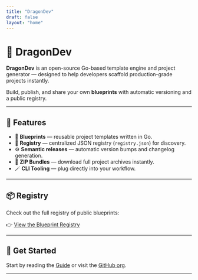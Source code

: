 ```yaml
---
title: "DragonDev"
draft: false
layout: "home"
---
```


# 🐉 DragonDev

**DragonDev** is an open-source Go-based template engine and project generator — designed to help developers scaffold production-grade projects instantly.

Build, publish, and share your own **blueprints** with automatic versioning and a public registry.

---

## 🚀 Features
- 🔧 **Blueprints** — reusable project templates written in Go.
- 🧱 **Registry** — centralized JSON registry (`registry.json`) for discovery.
- ⚙️ **Semantic releases** — automatic version bumps and changelog generation.
- 💾 **ZIP Bundles** — download full project archives instantly.
- 🪄 **CLI Tooling** — plug directly into your workflow.

---

## 📦 Registry
Check out the full registry of public blueprints:

👉 [View the Blueprint Registry](/registry)

---

## 🧭 Get Started
Start by reading the [Guide](https://getdragon.dev/guide) or visit the [GitHub org](https://github.com/getDragon-dev).

---